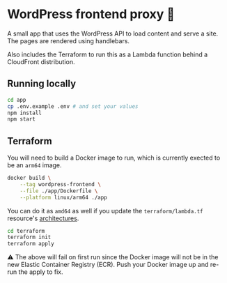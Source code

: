 # WordPress frontend proxy :arrows_counterclockwise:
A small app that uses the WordPress API to load content and serve a site.  The pages are rendered using handlebars.

Also includes the Terraform to run this as a Lambda function behind a CloudFront distribution.

## Running locally
```sh
cd app
cp .env.example .env # and set your values
npm install
npm start
```

## Terraform
You will need to build a Docker image to run, which is currently exected to be an `arm64` image.
```sh
docker build \
    --tag wordpress-frontend \
    --file ./app/Dockerfile \
    --platform linux/arm64 ./app 
```

You can do it as `amd64` as well if you update the `terraform/lambda.tf` resource's [architectures](https://github.com/patheard/wordpress-frontend/blob/dfa9dfc6d26b62396fdb5f00b8c2e1dd4d615c59/terraform/lambda.tf#L7).

```sh
cd terraform
terraform init
terraform apply
```

:warning: The above will fail on first run since the Docker image will not be in the new Elastic Container Registry (ECR).  Push your Docker image up and re-run the apply to fix.
